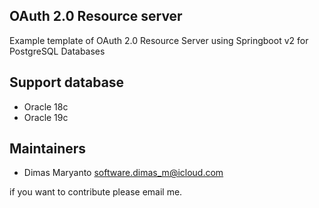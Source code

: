 ## OAuth 2.0 Resource server

Example template of OAuth 2.0 Resource Server using Springboot v2 for PostgreSQL Databases

## Support database

- Oracle 18c
- Oracle 19c

## Maintainers

- Dimas Maryanto <software.dimas_m@icloud.com>

if you want to contribute please email me.
